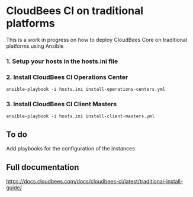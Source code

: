 # CloudBees CI on traditional platforms

This is a work in progress on how to deploy CloudBees Core on traditional platforms using Ansible

### 1. Setup your hosts in the hosts.ini file

### 2. Install CloudBees CI Operations Center
`ansible-playbook -i hosts.ini install-operations-centers.yml`

### 3. Install CloudBees CI Client Masters

`ansible-playbook -i hosts.ini install-client-masters.yml`


## To do
Add playbooks for the configuration of the instances

## Full documentation
https://docs.cloudbees.com/docs/cloudbees-ci/latest/traditional-install-guide/
